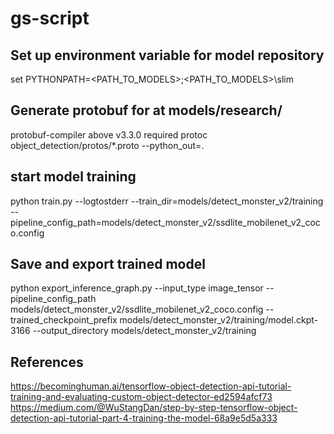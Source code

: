 # gs-script

## Set up environment variable for model repository
set PYTHONPATH=<PATH_TO_MODELS>;<PATH_TO_MODELS>\slim

## Generate protobuf for at models/research/
protobuf-compiler above v3.3.0 required
protoc object_detection/protos/*.proto --python_out=.

## start model training
python train.py --logtostderr --train_dir=models/detect_monster_v2/training --pipeline_config_path=models/detect_monster_v2/ssdlite_mobilenet_v2_coco.config

## Save and export trained model
python export_inference_graph.py --input_type image_tensor --pipeline_config_path models/detect_monster_v2/ssdlite_mobilenet_v2_coco.config --trained_checkpoint_prefix models/detect_monster_v2/training/model.ckpt-3166 --output_directory models/detect_monster_v2/training

## References
https://becominghuman.ai/tensorflow-object-detection-api-tutorial-training-and-evaluating-custom-object-detector-ed2594afcf73
https://medium.com/@WuStangDan/step-by-step-tensorflow-object-detection-api-tutorial-part-4-training-the-model-68a9e5d5a333